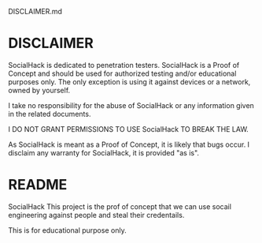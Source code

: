 DISCLAIMER.md

# DISCLAIMER
SocialHack is dedicated to penetration testers. SocialHack is a Proof of Concept and should be used for authorized testing and/or educational purposes only. The only exception is using it against devices or a network, owned by yourself.

I take no responsibility for the abuse of SocialHack or any information given in the related documents.

I DO NOT GRANT PERMISSIONS TO USE SocialHack TO BREAK THE LAW.

As SocialHack is meant as a Proof of Concept, it is likely that bugs occur. I disclaim any warranty for SocialHack, it is provided "as is".



# README
SocialHack
This project is the prof of concept that we can use socail engineering against people and steal their credentails.

This is for educational purpose only.
